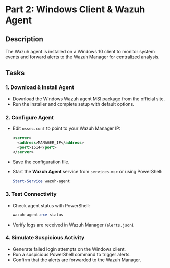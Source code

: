 # Part 2: Windows Client & Wazuh Agent

## Description  
The Wazuh agent is installed on a Windows 10 client to monitor system events and forward alerts to the Wazuh Manager for centralized analysis.

## Tasks  

### 1. Download & Install Agent  
- Download the Windows Wazuh agent MSI package from the official site.  
- Run the installer and complete setup with default options.  

### 2. Configure Agent  
- Edit `ossec.conf` to point to your Wazuh Manager IP:  

  ```xml
  <server>
    <address>MANAGER_IP</address>
    <port>1514</port>
  </server>
  ```

- Save the configuration file.  
- Start the **Wazuh Agent** service from `services.msc` or using PowerShell:  

  ```powershell
  Start-Service wazuh-agent
  ```

### 3. Test Connectivity  
- Check agent status with PowerShell:  

  ```powershell
  wazuh-agent.exe status
  ```

- Verify logs are received in Wazuh Manager (`alerts.json`).  

### 4. Simulate Suspicious Activity  
- Generate failed login attempts on the Windows client.  
- Run a suspicious PowerShell command to trigger alerts.  
- Confirm that the alerts are forwarded to the Wazuh Manager.  

